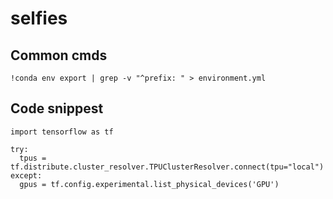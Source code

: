 # selfies

## Common cmds
```
!conda env export | grep -v "^prefix: " > environment.yml 
```


## Code snippest

```
import tensorflow as tf

try:
  tpus = tf.distribute.cluster_resolver.TPUClusterResolver.connect(tpu="local")
except:
  gpus = tf.config.experimental.list_physical_devices('GPU')  
```

